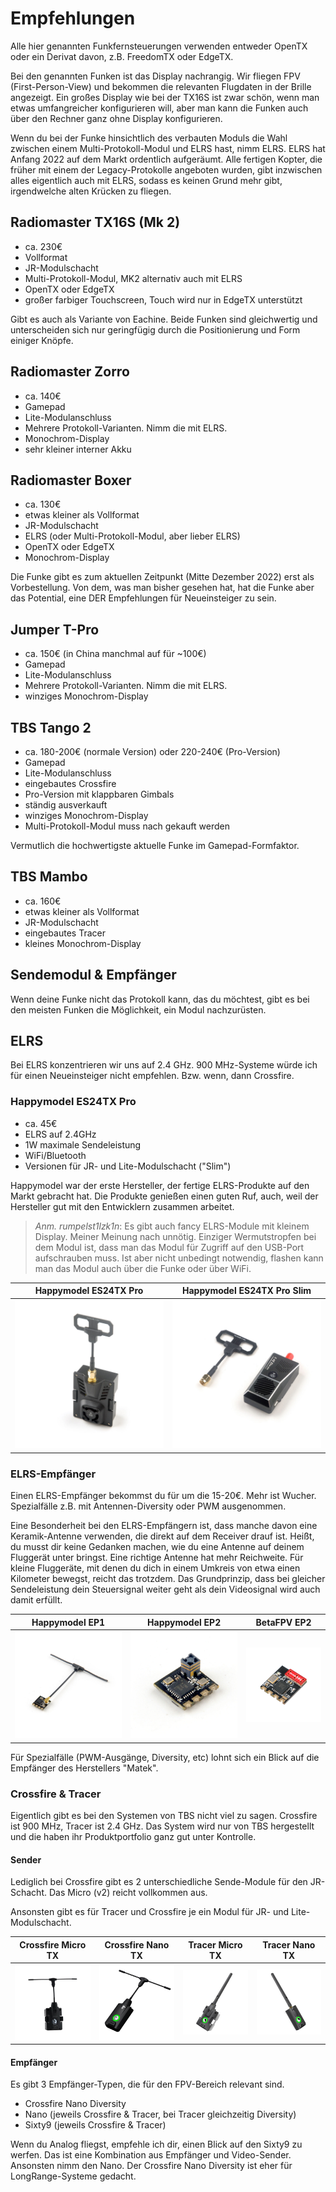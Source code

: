 # Empfehlungen

Alle hier genannten Funkfernsteuerungen verwenden entweder OpenTX oder ein Derivat davon, z.B. FreedomTX oder EdgeTX.

Bei den genannten Funken ist das Display nachrangig.
Wir fliegen FPV (First-Person-View) und bekommen die relevanten Flugdaten in der Brille angezeigt. Ein großes Display wie bei der TX16S ist zwar schön, wenn man etwas umfangreicher konfigurieren will, aber man kann die Funken auch über den Rechner ganz ohne Display konfigurieren.

Wenn du bei der Funke hinsichtlich des verbauten Moduls die Wahl zwischen einem Multi-Protokoll-Modul und ELRS hast, nimm ELRS. ELRS hat Anfang 2022 auf dem Markt ordentlich aufgeräumt. Alle fertigen Kopter, die früher mit einem der Legacy-Protokolle angeboten wurden, gibt inzwischen alles eigentlich auch mit ELRS, sodass es keinen Grund mehr gibt, irgendwelche alten Krücken zu fliegen.

## Radiomaster TX16S (Mk 2)

- ca. 230€
- Vollformat
- JR-Modulschacht
- Multi-Protokoll-Modul, MK2 alternativ auch mit ELRS
- OpenTX oder EdgeTX
- großer farbiger Touchscreen, Touch wird nur in EdgeTX unterstützt

Gibt es auch als Variante von Eachine. Beide Funken sind gleichwertig und unterscheiden sich nur geringfügig durch die Positionierung und Form einiger Knöpfe.

## Radiomaster Zorro

- ca. 140€
- Gamepad
- Lite-Modulanschluss
- Mehrere Protokoll-Varianten. Nimm die mit ELRS.
- Monochrom-Display
- sehr kleiner interner Akku

## Radiomaster Boxer

- ca. 130€
- etwas kleiner als Vollformat
- JR-Modulschacht
- ELRS (oder Multi-Protokoll-Modul, aber lieber ELRS)
- OpenTX oder EdgeTX
- Monochrom-Display

Die Funke gibt es zum aktuellen Zeitpunkt (Mitte Dezember 2022) erst als Vorbestellung. Von dem, was man bisher gesehen hat, hat die Funke aber das Potential, eine DER Empfehlungen für Neueinsteiger zu sein.

## Jumper T-Pro

- ca. 150€ (in China manchmal auf für ~100€)
- Gamepad
- Lite-Modulanschluss
- Mehrere Protokoll-Varianten. Nimm die mit ELRS.
- winziges Monochrom-Display

## TBS Tango 2

- ca. 180-200€ (normale Version) oder 220-240€ (Pro-Version)
- Gamepad
- Lite-Modulanschluss
- eingebautes Crossfire
- Pro-Version mit klappbaren Gimbals
- ständig ausverkauft
- winziges Monochrom-Display
- Multi-Protokoll-Modul muss nach gekauft werden

Vermutlich die hochwertigste aktuelle Funke im Gamepad-Formfaktor.

## TBS Mambo

- ca. 160€
- etwas kleiner als Vollformat
- JR-Modulschacht
- eingebautes Tracer
- kleines Monochrom-Display

## Sendemodul & Empfänger

Wenn deine Funke nicht das Protokoll kann, das du möchtest, gibt es bei den meisten Funken die Möglichkeit, ein Modul nachzurüsten.

## ELRS

Bei ELRS konzentrieren wir uns auf 2.4 GHz. 900 MHz-Systeme würde ich für einen Neueinsteiger nicht empfehlen. Bzw. wenn, dann Crossfire.

### Happymodel ES24TX Pro

- ca. 45€
- ELRS auf 2.4GHz
- 1W maximale Sendeleistung
- WiFi/Bluetooth
- Versionen für JR- und Lite-Modulschacht ("Slim")

Happymodel war der erste Hersteller, der fertige ELRS-Produkte auf den Markt gebracht hat. Die Produkte genießen einen guten Ruf, auch, weil der Hersteller gut mit den Entwicklern zusammen arbeitet.

> *Anm. rumpelst1lzk1n*: Es gibt auch fancy ELRS-Module mit kleinem Display. Meiner Meinung nach unnötig. Einziger Wermutstropfen bei dem Modul ist, dass man das Modul für Zugriff auf den USB-Port aufschrauben muss. Ist aber nicht unbedingt notwendig, flashen kann man das Modul auch über die Funke oder über WiFi.

| Happymodel ES24TX Pro                            | Happymodel ES24TX Pro Slim                              |
| ------------------------------------------------ | ------------------------------------------------------- |
| ![JR-Bay Modul](/img/happymodel/ES24TX_Pro.jpg) | ![Lite-Bay Modul](/img/happymodel/ES24TX_Pro_slim.jpg) |

### ELRS-Empfänger

Einen ELRS-Empfänger bekommst du für um die 15-20€. Mehr ist Wucher. Spezialfälle z.B. mit Antennen-Diversity oder PWM ausgenommen.

Eine Besonderheit bei den ELRS-Empfängern ist, dass manche davon eine Keramik-Antenne verwenden, die direkt auf dem Receiver drauf ist. Heißt, du musst dir keine Gedanken machen, wie du eine Antenne auf deinem Fluggerät unter bringst. Eine richtige Antenne hat mehr Reichweite. Für kleine Fluggeräte, mit denen du dich in einem Umkreis von etwa einen Kilometer bewegst, reicht das trotzdem. Das Grundprinzip, dass bei gleicher Sendeleistung dein Steuersignal weiter geht als dein Videosignal wird auch damit erfüllt.

| Happymodel EP1                                 | Happymodel EP2                                 | BetaFPV EP2                                            |
| ---------------------------------------------- | ---------------------------------------------- | ------------------------------------------------------ |
| ![Happymodel EP1](/img/happymodel/EP1_RX.jpg) | ![Happymodel EP2](/img/happymodel/EP2_RX.jpg) | ![BetaFPV EP2](/img/betafpv/EP2_RX_flat_ceramic.webp) |

Für Spezialfälle (PWM-Ausgänge, Diversity, etc) lohnt sich ein Blick auf die Empfänger des Herstellers "Matek".

### Crossfire & Tracer

Eigentlich gibt es bei den Systemen von TBS nicht viel zu sagen. Crossfire ist 900 MHz, Tracer ist 2.4 GHz. Das System wird nur von TBS hergestellt und die haben ihr Produktportfolio ganz gut unter Kontrolle.

#### Sender

Lediglich bei Crossfire gibt es 2 unterschiedliche Sende-Module für den JR-Schacht. Das Micro (v2) reicht vollkommen aus.

Ansonsten gibt es für Tracer und Crossfire je ein Modul für JR- und Lite-Modulschacht.

| Crossfire Micro TX                                             | Crossfire Nano TX                                                  | Tracer Micro TX                                          | Tracer Nano TX                                               |
| -------------------------------------------------------------- | ------------------------------------------------------------------ | -------------------------------------------------------- | ------------------------------------------------------------ |
| ![Crossfire Micro TX](/img/team_blacksheep/Crossfire_Mtx.png) | ![Crossfire Nano TX](/img/team_blacksheep/Crossfire_Mtx_lite.png) | ![Tracer Micro TX](/img/team_blacksheep/Tracer_Mtx.png) | ![Tracer Nano TX](/img/team_blacksheep/Tracer_Mtx_lite.png) |

#### Empfänger

Es gibt 3 Empfänger-Typen, die für den FPV-Bereich relevant sind.

- Crossfire Nano Diversity
- Nano (jeweils Crossfire & Tracer, bei Tracer gleichzeitig Diversity)
- Sixty9 (jeweils Crossfire & Tracer)

Wenn du Analog fliegst, empfehle ich dir, einen Blick auf den Sixty9 zu werfen. Das ist eine Kombination aus Empfänger und Video-Sender. Ansonsten nimm den Nano. Der Crossfire Nano Diversity ist eher für LongRange-Systeme gedacht.
